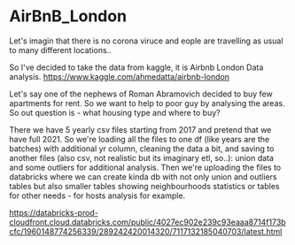 # AirBnB_London

Let's imagin that there is no corona viruce and eople are travelling as usual to many different locations..

So I've decided to take the data from kaggle, it is Airbnb London Data analysis.
https://www.kaggle.com/ahmedatta/airbnb-london

Let's say one of the nephews of Roman Abramovich decided to buy few apartments for rent.
So we want to help to poor guy by analysing the areas.
So out question is - what housing type and where to buy?

There we have 5 yearly csv files starting from 2017 and pretend that we have full 2021.
So we're loading all the files to one df (like years are the batches) with additional yr column,
cleaning the data a bit, and saving to another files (also csv, not realistic but its imaginary etl, so..):
union data and some outliers for additional analysis.
Then we're uploading the files to databricks where we can create kinda db with not only union and outliers tables
but also smaller tables showing neighbourhoods statistics or tables for other needs - for hosts analysis for example.

https://databricks-prod-cloudfront.cloud.databricks.com/public/4027ec902e239c93eaaa8714f173bcfc/1960148774256339/289242420014320/7117132185040703/latest.html
